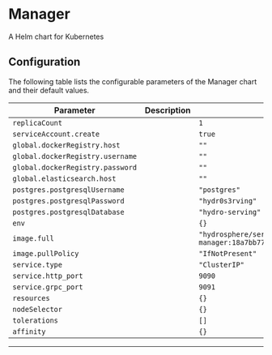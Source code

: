 Manager
===========

A Helm chart for Kubernetes


## Configuration

The following table lists the configurable parameters of the Manager chart and their default values.

| Parameter                | Description             | Default        |
| ------------------------ | ----------------------- | -------------- |
| `replicaCount` |  | `1` |
| `serviceAccount.create` |  | `true` |
| `global.dockerRegistry.host` |  | `""` |
| `global.dockerRegistry.username` |  | `""` |
| `global.dockerRegistry.password` |  | `""` |
| `global.elasticsearch.host` |  | `""` |
| `postgres.postgresqlUsername` |  | `"postgres"` |
| `postgres.postgresqlPassword` |  | `"hydr0s3rving"` |
| `postgres.postgresqlDatabase` |  | `"hydro-serving"` |
| `env` |  | `{}` |
| `image.full` |  | `"hydrosphere/serving-manager:18a7bb77bdf9c39d97ff30882dec8275ab71c6e6"` |
| `image.pullPolicy` |  | `"IfNotPresent"` |
| `service.type` |  | `"ClusterIP"` |
| `service.http_port` |  | `9090` |
| `service.grpc_port` |  | `9091` |
| `resources` |  | `{}` |
| `nodeSelector` |  | `{}` |
| `tolerations` |  | `[]` |
| `affinity` |  | `{}` |



---